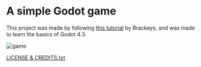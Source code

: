 # A simple Godot game
This project was made by following [this tutorial](https://www.youtube.com/watch?v=LOhfqjmasi0) by Brackeys, and was made to learn the basics of Godot 4.3.

![game](https://github.com/user-attachments/assets/23f03f2f-1163-47c3-a32a-b2e0a1602f80)

[LICENSE & CREDITS.txt](https://github.com/user-attachments/files/17006554/LICENSE.CREDITS.txt)
